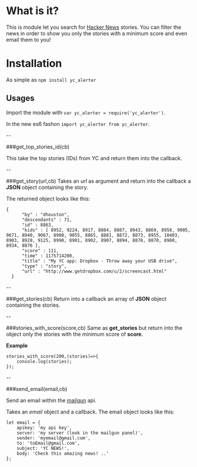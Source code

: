 What is it?
===========

This is module let you search for [Hacker News](https://news.ycombinator.com/) stories. You can filter the news in order to show you only the stories with a minimum score and even email them to you!

Installation
============
As simple as `npm install yc_alerter`


Usages
------

Import the module with `var yc_alerter = require('yc_alerter')`.

In the new es6 fashon `import yc_alerter from yc_alerter`.

--

###get\_top\_stories\_id(cb)

This take the top stories (IDs) from YC and return them into the callback.


--

###get_story(url,cb)
Takes an *url* as argument and return into the callback a **JSON** object containing the story.

The returned object looks like this:

	{
	      "by" : "dhouston",
	      "descendants" : 71,
	      "id" : 8863,
	      "kids" : [ 8952, 9224, 8917, 8884, 8887, 8943, 8869, 8958, 9005, 9671, 8940, 9067, 8908, 9055, 8865, 8881, 8872, 8873, 8955, 10403, 8903, 8928, 9125, 8998, 8901, 8902, 8907, 8894, 8878, 8870, 8980, 8934, 8876 ],
	      "score" : 111,
	      "time" : 1175714200,
	      "title" : "My YC app: Dropbox - Throw away your USB drive",
	      "type" : "story",
	      "url" : "http://www.getdropbox.com/u/2/screencast.html"
	  }

--

###get_stories(cb)
Return into a callback an array of **JSON** object containing the stories.


--

###stories\_with\_score(score,cb)
Same as **get_stories** but return into the object only the stories with the minimum score of **score**.

**Example**

	stories_with_score(200,(stories)=>{
		console.log(stories);
	});
	
--

###send_email(email,cb)

Send an email within the [mailgun](https://www.mailgun.com/) api.

Takes an *email* object and a callback. The email object looks like this:

	let email = {
	    apikey: 'my api key',
	    server: 'my server (look in the mailgun panel)',
	    sender: 'myemail@gmail.com',
	    to: 'toEmail@gmail.com',
	    subject: 'YC NEWS!',
	    body: 'Check this amazing news! ..'
	};